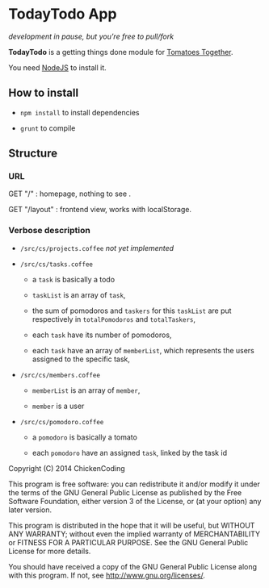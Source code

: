 # TodayTodo App

_development in pause, but you're free to pull/fork_

__TodayTodo__ is a getting things done module for [Tomatoes Together][tomatoestogether].

You need [NodeJS][nodejs] to install it.

## How to install

  + ``npm install`` to install dependencies

  + ``grunt`` to compile


## Structure

### URL

GET "/" : homepage, nothing to see .

GET "/layout" : frontend view, works with localStorage.

### Verbose description
  + ``/src/cs/projects.coffee`` _not yet implemented_

  + ``/src/cs/tasks.coffee``

    + a ``task`` is basically a todo

    + ``taskList`` is an array of ``task``,

    + the sum of pomodoros and ``taskers`` for this ``taskList`` are put respectively 
    in ``totalPomodoros`` and ``totalTaskers``,

    + each ``task`` have its number of pomodoros,
    
    + each ``task`` have an array of ``memberList``, which represents the users
    assigned to the specific task,

  + ``/src/cs/members.coffee``
  
    + ``memberList`` is an array of ``member``,

    + ``member`` is a user

  + ``/src/cs/pomodoro.coffee``

    + a ``pomodoro`` is basically a tomato

    + each ``pomodoro`` have an assigned ``task``, linked by the task id


Copyright (C) 2014 ChickenCoding

This program is free software: you can redistribute it and/or modify
it under the terms of the GNU General Public License as published by
the Free Software Foundation, either version 3 of the License, or
(at your option) any later version.

This program is distributed in the hope that it will be useful,
but WITHOUT ANY WARRANTY; without even the implied warranty of
MERCHANTABILITY or FITNESS FOR A PARTICULAR PURPOSE.  See the
GNU General Public License for more details.

You should have received a copy of the GNU General Public License
along with this program.  If not, see <http://www.gnu.org/licenses/>.

[tomatoestogether]:http://github.com/dcolgan/tomatoestogether
[nodejs]:http://nodejs.org


